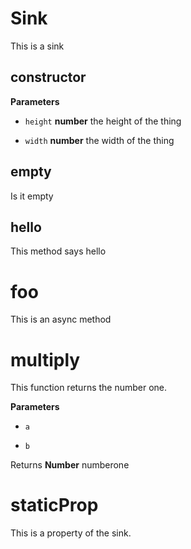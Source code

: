 # Sink

This is a sink

## constructor

**Parameters**

-   `height` **number** the height of the thing

-   `width` **number** the width of the thing


## empty

Is it empty

## hello

This method says hello

# foo

This is an async method

# multiply

This function returns the number one.

**Parameters**

-   `a`  

-   `b`  


Returns **Number** numberone


# staticProp

This is a property of the sink.
